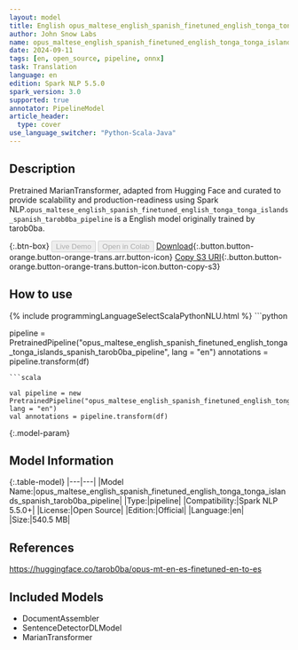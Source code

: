 ```yaml
---
layout: model
title: English opus_maltese_english_spanish_finetuned_english_tonga_tonga_islands_spanish_tarob0ba_pipeline pipeline MarianTransformer from tarob0ba
author: John Snow Labs
name: opus_maltese_english_spanish_finetuned_english_tonga_tonga_islands_spanish_tarob0ba_pipeline
date: 2024-09-11
tags: [en, open_source, pipeline, onnx]
task: Translation
language: en
edition: Spark NLP 5.5.0
spark_version: 3.0
supported: true
annotator: PipelineModel
article_header:
  type: cover
use_language_switcher: "Python-Scala-Java"
---
```


## Description

Pretrained MarianTransformer, adapted from Hugging Face and curated to provide scalability and production-readiness using Spark NLP.`opus_maltese_english_spanish_finetuned_english_tonga_tonga_islands_spanish_tarob0ba_pipeline` is a English model originally trained by tarob0ba.

{:.btn-box}
<button class="button button-orange" disabled>Live Demo</button>
<button class="button button-orange" disabled>Open in Colab</button>
[Download](https://s3.amazonaws.com/auxdata.johnsnowlabs.com/public/models/opus_maltese_english_spanish_finetuned_english_tonga_tonga_islands_spanish_tarob0ba_pipeline_en_5.5.0_3.0_1726048476391.zip){:.button.button-orange.button-orange-trans.arr.button-icon}
[Copy S3 URI](s3://auxdata.johnsnowlabs.com/public/models/opus_maltese_english_spanish_finetuned_english_tonga_tonga_islands_spanish_tarob0ba_pipeline_en_5.5.0_3.0_1726048476391.zip){:.button.button-orange.button-orange-trans.button-icon.button-copy-s3}

## How to use



<div class="tabs-box" markdown="1">
{% include programmingLanguageSelectScalaPythonNLU.html %}
```python

pipeline = PretrainedPipeline("opus_maltese_english_spanish_finetuned_english_tonga_tonga_islands_spanish_tarob0ba_pipeline", lang = "en")
annotations =  pipeline.transform(df)   

```
```scala

val pipeline = new PretrainedPipeline("opus_maltese_english_spanish_finetuned_english_tonga_tonga_islands_spanish_tarob0ba_pipeline", lang = "en")
val annotations = pipeline.transform(df)

```
</div>

{:.model-param}
## Model Information

{:.table-model}
|---|---|
|Model Name:|opus_maltese_english_spanish_finetuned_english_tonga_tonga_islands_spanish_tarob0ba_pipeline|
|Type:|pipeline|
|Compatibility:|Spark NLP 5.5.0+|
|License:|Open Source|
|Edition:|Official|
|Language:|en|
|Size:|540.5 MB|

## References

https://huggingface.co/tarob0ba/opus-mt-en-es-finetuned-en-to-es

## Included Models

- DocumentAssembler
- SentenceDetectorDLModel
- MarianTransformer